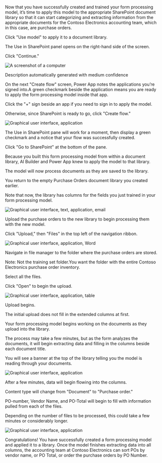 Now that you have successfully created and trained your form processing model, it’s time to apply this model to the appropriate SharePoint document library so that it can start categorizing and extracting information from the appropriate documents for the Contoso Electronics accounting team, which in this case, are purchase orders.

Click "Use model" to apply it to a document library.

The Use in SharePoint panel opens on the right-hand side of the screen.

Click "Continue."

![A screenshot of a computer](../media/image055.png)

Description automatically generated with medium confidence

On the next "Create flow" screen, Power App notes the applications you’re signed into.A green checkmark beside the application means you are ready to apply the form processing model inside that app.

Click the "+" sign beside an app if you need to sign in to apply the model.

Otherwise, since SharePoint is ready to go, click "Create flow."

![Graphical user interface, application](../media/image057.png)

The Use in SharePoint pane will work for a moment, then display a green checkmark and a notice that your flow was successfully created.

Click "Go to SharePoint" at the bottom of the pane.

Because you built this form processing model from within a document library, AI Builder and Power App knew to apply the model to that library.

The model will now process documents as they are saved to the library.

You return to the empty Purchase Orders document library you created earlier.

Note that now, the library has columns for the fields you just trained in your form processing model.

![Graphical user interface, text, application, email](../media/image059.png)

Upload the purchase orders to the new library to begin processing them with the new model.

Click "Upload," then "Files" in the top left of the navigation ribbon.

![Graphical user interface, application, Word](../media/image061.png)

Navigate in file manager to the folder where the purchase orders are stored.

Note: Not the training set folder.You want the folder with the entire Contoso Electronics purchase order inventory.

Select all the files.

Click "Open" to begin the upload.

![Graphical user interface, application, table](../media/image063.png)

Upload begins.

The initial upload does not fill in the extended columns at first.

Your form processing model begins working on the documents as they upload into the library.

The process may take a few minutes, but as the form analyzes the documents, it will begin extracting data and filling in the columns beside each document title.

You will see a banner at the top of the library telling you the model is reading through your documents.

![Graphical user interface, application](../media/image065.png)

After a few minutes, data will begin flowing into the columns.

Content type will change from "Document" to "Purchase order."

PO-number, Vendor Name, and PO-Total will begin to fill with information pulled from each of the files.

Depending on the number of files to be processed, this could take a few minutes or considerably longer.

![Graphical user interface, application](../media/image067.png)

Congratulations! You have successfully created a form processing model and applied it to a library. Once the model finishes extracting data into all columns, the accounting team at Contoso Electronics can sort POs by vendor name, or PO Total, or order the purchase orders by PO Number.
